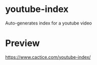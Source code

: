# youtube-index
Auto-generates index for a youtube video

# Preview
https://www.cactice.com/youtube-index/
